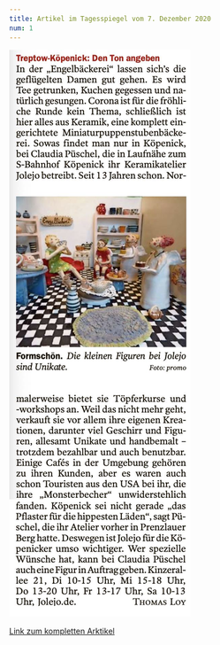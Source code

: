 ```yaml
---
title: Artikel im Tagesspiegel vom 7. Dezember 2020
num: 1
---
```


![tagesspiegel_12.2020.jpg](./press/tagesspiegel_12.2020.jpg)

[Link zum kompletten Arktikel](./press/20201207_09_TS-D-1F-HP_LR.pdf)
